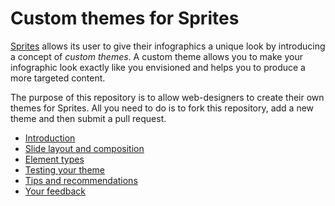 Custom themes for Sprites
=========================

[Sprites](https://spritesapp.com) allows its user to give their infographics a unique look by introducing a concept of _custom themes_. A custom theme allows you to make your infographic look exactly like you envisioned and helps you to produce a more targeted content.

The purpose of this repository is to allow web-designers to create their own themes for Sprites. All you need to do is to fork this repository, add a new theme and then submit a pull request.

- [Introduction](https://github.com/spritesapp/sprites-themes/wiki/Introduction)
- [Slide layout and composition](https://github.com/spritesapp/sprites-themes/wiki/Slide-layout-and-composition)
- [Element types](https://github.com/spritesapp/sprites-themes/wiki/Element-types)
- [Testing your theme](https://github.com/spritesapp/sprites-themes/wiki/Testing-your-theme)
- [Tips and recommendations](https://github.com/spritesapp/sprites-themes/wiki/Tips-and-recommendations)
- [Your feedback](https://github.com/spritesapp/sprites-themes/wiki/Your-feedback)

